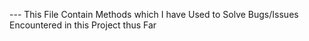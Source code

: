 --- This File Contain Methods which I have Used to Solve Bugs/Issues Encountered in this Project thus Far